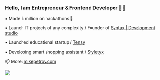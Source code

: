 ### Hello, I am Entrepreneur & Frontend Developer 👨‍💻

▪ Made 5 million on hackathons 🍋

▪ Launch IT projects of any complexity / Founder of [Syntax | Development studio](https://dev-syntax.ru/)

▪ Launched educational startup / [Tensy](https://tensy.io/)

▪ Developing smart shopping assistant / [Styletyx](https://styletyx.com/) 

📫 More: [mikepetrov.com](https://mikepetrov.ru)

![](https://komarev.com/ghpvc/?username=mike-petrov)
